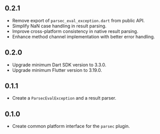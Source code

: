 ## 0.2.1

- Remove export of `parsec_eval_exception.dart` from public API.
- Simplify NaN case handling in result parsing.
- Improve cross-platform consistency in native result parsing.
- Enhance method channel implementation with better error handling.

## 0.2.0

- Upgrade minimum Dart SDK version to 3.3.0.
- Upgrade minimum Flutter version to 3.19.0.
 
## 0.1.1

- Create a `ParsecEvalException` and a result parser.

## 0.1.0

- Create common platform interface for the `parsec` plugin.
